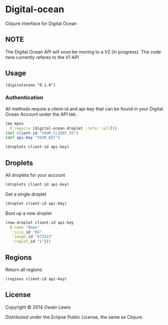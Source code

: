 # Digital-ocean

Clojure interface for Digital Ocean

## NOTE

The Digital Ocean API will soon be moving to a V2 (in progress). The code here currently referes to the V1 API

## Usage

```
[digitalocean "0.1.0"]
```

### Authentication

All methods require a client-id and api-key that can be found in your Digital Ocean Account under the API tab.

```clojure
(ns myns
  (:require [digital-ocean.droplet :refer :all]))
(def client-id "YOUR_CLIENT_ID")
(def api-key "YOUR_KEY")

(droplets client-id api-key)
```

## Droplets

All droplets for your account

```clojure
(droplets client-id api-key)

```

Get a single droplet

```clojure
(droplet client-id api-key)
```

Boot up a new droplet

```clojure
(new-droplet client-id api-key
  {:name "Demo"
   :size_id "66"
   :image_id "473123"
   :region_id "1"}))
```

## Regions

Return all regions

```clojure
(regions client-id api-key)
```

## License

Copyright © 2014 Owain Lewis

Distributed under the Eclipse Public License, the same as Clojure.
